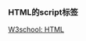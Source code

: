 ### HTML的script标签

[W3school: HTML <script> 标签](https://www.w3school.com.cn/tags/tag_script.asp)

[W3school: HTML 5 <script> type 属性](https://www.w3school.com.cn/html5/att_script_type.asp)
